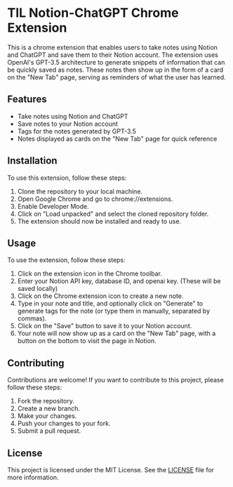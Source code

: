 # TIL Notion-ChatGPT Chrome Extension
This is a chrome extension that enables users to take notes using Notion and ChatGPT and save them to their Notion account. The extension uses OpenAI's GPT-3.5 architecture to generate snippets of information that can be quickly saved as notes. These notes then show up in the form of a card on the "New Tab" page, serving as reminders of what the user has learned.

## Features
- Take notes using Notion and ChatGPT
- Save notes to your Notion account
- Tags for the notes generated by GPT-3.5
- Notes displayed as cards on the "New Tab" page for quick reference

## Installation
To use this extension, follow these steps:

1. Clone the repository to your local machine.
2. Open Google Chrome and go to chrome://extensions.
3. Enable Developer Mode.
4. Click on "Load unpacked" and select the cloned repository folder.
5. The extension should now be installed and ready to use.

## Usage
To use the extension, follow these steps:

1. Click on the extension icon in the Chrome toolbar.
2. Enter your Notion API key, database ID, and openai key. (These will be saved locally)
3. Click on the Chrome extension icon to create a new note.
4. Type in your note and title, and optionally click on "Generate" to generate tags for the note (or type them in manually, separated by commas).
5. Click on the "Save" button to save it to your Notion account.
6. Your note will now show up as a card on the "New Tab" page, with a button on the bottom to visit the page in Notion.

## Contributing
Contributions are welcome!
If you want to contribute to this project, please follow these steps:

1. Fork the repository.
2. Create a new branch.
3. Make your changes.
4. Push your changes to your fork.
5. Submit a pull request.

## License
This project is licensed under the MIT License. See the [LICENSE](./LICENSE) file for more information.